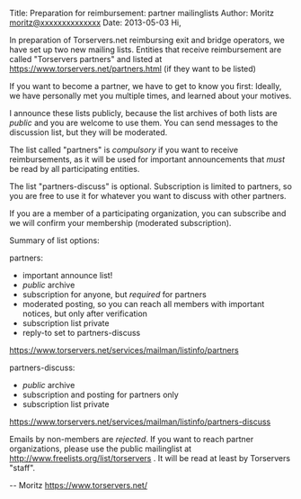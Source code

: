 Title:  Preparation for reimbursement: partner mailinglists
Author: Moritz <moritz@xxxxxxxxxxxxxx>
Date: 2013-05-03
Hi,

In preparation of Torservers.net reimbursing exit and bridge operators,
we have set up two new mailing lists. Entities that receive
reimbursement are called "Torservers partners" and listed at
https://www.torservers.net/partners.html (if they want to be listed)

If you want to become a partner, we have to get to know you first:
Ideally, we have personally met you multiple times, and learned about
your motives.

I announce these lists publicly, because the list archives of both lists
are *public* and you are welcome to use them. You can send messages to
the discussion list, but they will be moderated.

The list called "partners" is *compulsory* if you want to receive
reimbursements, as it will be used for important announcements that
*must* be read by all participating entities.

The list "partners-discuss" is optional. Subscription is limited to
partners, so you are free to use it for whatever you want to discuss
with other partners.

If you are a member of a participating organization, you can subscribe
and we will confirm your membership (moderated subscription).

Summary of list options:

partners:
 - important announce list!
 - *public* archive
 - subscription for anyone, but *required* for partners
 - moderated posting, so you can reach all members with important
notices, but only after verification
 - subscription list private
 - reply-to set to partners-discuss

https://www.torservers.net/services/mailman/listinfo/partners

partners-discuss:
 - *public* archive
 - subscription and posting for partners only
 - subscription list private

https://www.torservers.net/services/mailman/listinfo/partners-discuss

Emails by non-members are *rejected*. If you want to reach partner
organizations, please use the public mailinglist at
http://www.freelists.org/list/torservers . It will be read at least by
Torservers "staff".

-- 
Moritz
https://www.torservers.net/
